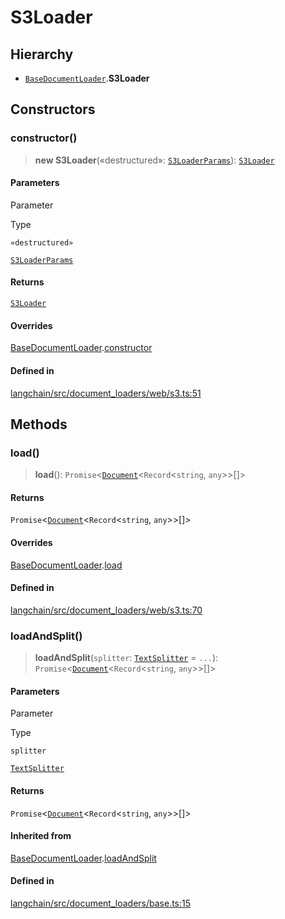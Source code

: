 S3Loader
========

Hierarchy[​](#hierarchy "Direct link to Hierarchy")
---------------------------------------------------

*   [`BaseDocumentLoader`](/docs/api/document_loaders_base/classes/BaseDocumentLoader).**S3Loader**

Constructors[​](#constructors "Direct link to Constructors")
------------------------------------------------------------

### constructor()[​](#constructor "Direct link to constructor()")

> **new S3Loader**(«destructured»: [`S3LoaderParams`](/docs/api/document_loaders_web_s3/interfaces/S3LoaderParams)): [`S3Loader`](/docs/api/document_loaders_web_s3/classes/S3Loader)

#### Parameters[​](#parameters "Direct link to Parameters")

Parameter

Type

`«destructured»`

[`S3LoaderParams`](/docs/api/document_loaders_web_s3/interfaces/S3LoaderParams)

#### Returns[​](#returns "Direct link to Returns")

[`S3Loader`](/docs/api/document_loaders_web_s3/classes/S3Loader)

#### Overrides[​](#overrides "Direct link to Overrides")

[BaseDocumentLoader](/docs/api/document_loaders_base/classes/BaseDocumentLoader).[constructor](/docs/api/document_loaders_base/classes/BaseDocumentLoader#constructor)

#### Defined in[​](#defined-in "Direct link to Defined in")

[langchain/src/document\_loaders/web/s3.ts:51](https://github.com/hwchase17/langchainjs/blob/46e1734/langchain/src/document_loaders/web/s3.ts#L51)

Methods[​](#methods "Direct link to Methods")
---------------------------------------------

### load()[​](#load "Direct link to load()")

> **load**(): `Promise`<[`Document`](/docs/api/document/classes/Document)<`Record`<`string`, `any`\>\>\[\]\>

#### Returns[​](#returns-1 "Direct link to Returns")

`Promise`<[`Document`](/docs/api/document/classes/Document)<`Record`<`string`, `any`\>\>\[\]\>

#### Overrides[​](#overrides-1 "Direct link to Overrides")

[BaseDocumentLoader](/docs/api/document_loaders_base/classes/BaseDocumentLoader).[load](/docs/api/document_loaders_base/classes/BaseDocumentLoader#load)

#### Defined in[​](#defined-in-1 "Direct link to Defined in")

[langchain/src/document\_loaders/web/s3.ts:70](https://github.com/hwchase17/langchainjs/blob/46e1734/langchain/src/document_loaders/web/s3.ts#L70)

### loadAndSplit()[​](#loadandsplit "Direct link to loadAndSplit()")

> **loadAndSplit**(`splitter`: [`TextSplitter`](/docs/api/text_splitter/classes/TextSplitter) = `...`): `Promise`<[`Document`](/docs/api/document/classes/Document)<`Record`<`string`, `any`\>\>\[\]\>

#### Parameters[​](#parameters-1 "Direct link to Parameters")

Parameter

Type

`splitter`

[`TextSplitter`](/docs/api/text_splitter/classes/TextSplitter)

#### Returns[​](#returns-2 "Direct link to Returns")

`Promise`<[`Document`](/docs/api/document/classes/Document)<`Record`<`string`, `any`\>\>\[\]\>

#### Inherited from[​](#inherited-from "Direct link to Inherited from")

[BaseDocumentLoader](/docs/api/document_loaders_base/classes/BaseDocumentLoader).[loadAndSplit](/docs/api/document_loaders_base/classes/BaseDocumentLoader#loadandsplit)

#### Defined in[​](#defined-in-2 "Direct link to Defined in")

[langchain/src/document\_loaders/base.ts:15](https://github.com/hwchase17/langchainjs/blob/46e1734/langchain/src/document_loaders/base.ts#L15)
